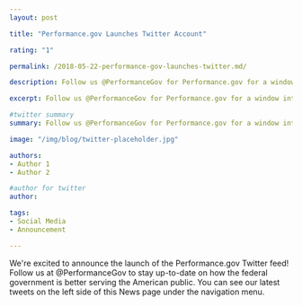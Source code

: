 ```yaml
---
layout: post

title: "Performance.gov Launches Twitter Account"

rating: "1"

permalink: /2018-05-22-performance-gov-launches-twitter.md/

description: Follow us @PerformanceGov for Performance.gov for a window into Federal agencies’ efforts to deliver on their mission, service, and stewardship objectives

excerpt: Follow us @PerformanceGov for Performance.gov for a window into Federal agencies’ efforts to deliver on their mission, service, and stewardship objectives

#twitter summary
summary: Follow us @PerformanceGov for Performance.gov for a window into Federal agencies’ efforts to deliver on their mission, service, and stewardship objectives

image: "/img/blog/twitter-placeholder.jpg"

authors:
- Author 1
- Author 2

#author for twitter
author:

tags:
- Social Media
- Announcement

---
```


We're excited to announce the launch of the Performance.gov​ Twitter feed! Follow us at @PerformanceGov to stay up-to-date on how the federal government is better serving the American public. You can see our latest tweets on the left side of this News page under the navigation menu.
